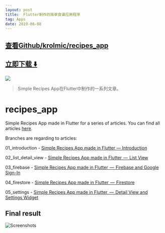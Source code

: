 ```yaml
---
layout: post
title:  Flutter制作的简单食谱应用程序
tag: Apps
date: 2019-06-08
---
```


 

## [查看Github/krolmic/recipes_app](http://github.com/krolmic/recipes_app)
## [立即下载 ️⬇️ ](https://codeload.github.com/krolmic/recipes_app/zip/master) 


 
![](https://flutterawesome.com/content/images/2018/10/recipes_app.jpg)
 
>
> Simple Recipes App在Flutter中制作的一系列文章。
>

 
# recipes_app

Simple Recipes App made in Flutter for a series of articles. You can find all articles [here](https://medium.com/@michael.krol).

Branches are regarding to articles:

01_introduction - [Simple Recipes App made in Flutter — Introduction](https://medium.com/@michael.krol/simple-recipes-app-made-in-flutter-introduction-c80964167a19)

02_list_detail_view - [Simple Recipes App made in Flutter  —  List View](https://medium.com/@michael.krol/simple-recipes-app-made-in-flutter-list-view-283ef85f91e7)

03_firebase - [Simple Recipes App made in Flutter  —  Firebase and Google Sign-In](https://medium.com/flutter-community/simple-recipes-app-made-in-flutter-firebase-and-google-sign-in-14d1535e9a59)

04_firestore - [Simple Recipes App made in Flutter  —  Firestore](https://medium.com/flutter-community/simple-recipes-app-made-in-flutter-firestore-f386722102da)

05_settings - [Simple Recipes App made in Flutter   —  Detail View and Settings Widget](https://medium.com/flutter-community/simple-recipes-app-made-in-flutter-detail-view-and-settings-widget-9a7ca9ebec93)

## Final result

![Screenshots](https://cdn-images-1.medium.com/max/800/1*QD-R8NARXpMC7lyXjrfnpg.png)


